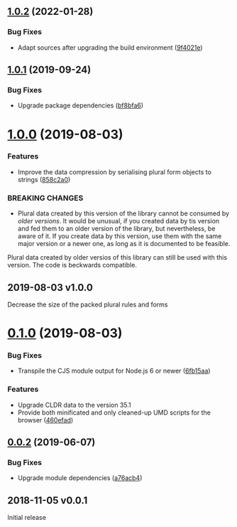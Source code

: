 ## [1.0.2](https://github.com/prantlf/plural-rules/compare/v1.0.1...v1.0.2) (2022-01-28)

### Bug Fixes

* Adapt sources after upgrading the build environment ([9f4021e](https://github.com/prantlf/plural-rules/commit/9f4021e7c7c272a2df7157f105b0638d3ea09eb1))

## [1.0.1](https://github.com/prantlf/plural-rules/compare/v1.0.0...v1.0.1) (2019-09-24)

### Bug Fixes

* Upgrade package dependencies ([bf8bfa6](https://github.com/prantlf/plural-rules/commit/bf8bfa6))

# [1.0.0](https://github.com/prantlf/plural-rules/compare/v0.1.0...v1.0.0) (2019-08-03)

### Features

* Improve the data compression by serialising plural form objects to strings ([858c2a0](https://github.com/prantlf/plural-rules/commit/858c2a0))

### BREAKING CHANGES

* Plural data created by this version of the library cannot be consumed by *older versions*. It would be unusual, if you created data by tis version and fed them to an older version of the library, but nevertheless, be aware of it. If you create data by this version, use them with the same major version or a newer one, as long as it is documented to be feasible.

Plural data created by older versios of this library can still be used with this version. The code is beckwards compatible.

## 2019-08-03   v1.0.0

Decrease the size of the packed plural rules and forms

# [0.1.0](https://github.com/prantlf/plural-rules/compare/v0.0.2...v0.1.0) (2019-08-03)

### Bug Fixes

* Transpile the CJS module output for Node.js 6 or newer ([6fb15aa](https://github.com/prantlf/plural-rules/commit/6fb15aa))

### Features

* Upgrade CLDR data to the version 35.1
* Provide both minificated and only cleaned-up UMD scripts for the browser ([460efad](https://github.com/prantlf/plural-rules/commit/460efad))

## [0.0.2](https://github.com/prantlf/plural-rules/compare/v0.0.1...v0.0.2) (2019-06-07)

### Bug Fixes

* Upgrade module dependencies ([a76acb4](https://github.com/prantlf/plural-rules/commit/a76acb4))

## 2018-11-05   v0.0.1

Initial release

